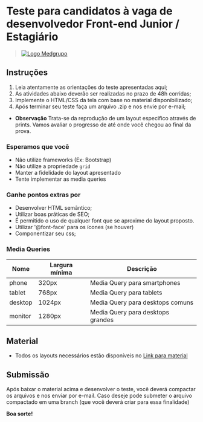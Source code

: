 # Teste para candidatos à vaga de desenvolvedor Front-end Junior / Estagiário

> [![Logo Medgrupo](https://d1y36np0qkbzyh.cloudfront.net/logo-medgrupo-2.jpg)](http://www.medgrupo.com.br)

## Instruções

1. Leia atentamente as orientações do teste apresentadas aqui;
2. As atividades abaixo deverão ser realizadas no prazo de 48h corridas;
4. Implemente o HTML/CSS da tela com base no material disponibilizado;
5. Após terminar seu teste faça um arquivo .zip e nos envie por e-mail;

- **Observação** Trata-se da reprodução de um layout especifico através de prints.
Vamos avaliar o progresso de até onde você chegou ao final da prova.

### Esperamos que você
- Não utilize frameworks (Ex: Bootstrap)
- Não utilize a propriedade `grid`
- Manter a fidelidade do layout apresentado
- Tente implementar as media queries

### Ganhe pontos extras por

- Desenvolver HTML semântico;
- Utilizar boas práticas de SEO;
- É permitido o uso de qualquer font que se aproxime do layout proposto.
- Utilizar '@font-face' para os ícones (se houver)
- Componentizar seu css;

### Media Queries

| Nome               | Largura mínima | Descrição                          |
| ------------------ | -------------- | ---------------------------------  |
| phone              | 320px          | Media Query para smartphones      |
| tablet             | 768px          | Media Query para tablets          |
| desktop            | 1024px         | Media Query para desktops comuns  |
| monitor            | 1280px         | Media Query para desktops grandes |

## Material

- Todos os layouts necessários estão disponíveis no [Link para material](http://d1y36np0qkbzyh.cloudfront.net/medgrupo-prova-frontend.zip)

## Submissão

Após baixar o material acima e desenvolver o teste, você deverá compactar os arquivos e nos enviar por e-mail.
Caso deseje pode submeter o arquivo compactado em uma branch (que você deverá criar para essa finalidade)


**Boa sorte!**
